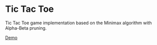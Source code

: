 # Tic Tac Toe
Tic Tac Toe game implementation based on the Minimax algorithm with Alpha-Beta pruning.

[Demo](http://www-scf.usc.edu/~vnoronha/tictactoe/)
